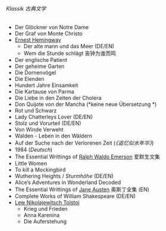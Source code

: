 ###### Klassik 古典文学

- Der Glöckner von Notre Dame
- Der Graf von Monte Christo
- [Ernest Hemingway](https://de.wikipedia.org/wiki/Ernest_Hemingway)
  - Der alte mann und das Meer (DE/EN)
  - Wem die Stunde schlägt 丧钟为谁而鸣
- Der englische Patient
- Der geheime Garten
- Die Dornenvögel
- Die Elenden
- Hundert Jahre Einsamkeit
- Die Kartause von Parma
- Die Liebe in den Zeiten der Cholera
- Don Quijote von der Mancha (*keine neue Übersetzung *)
- Rot und Schwarz 
- Lady Chatterleys Lover (DE/EN)
- Stolz und Vorurteil (DE/EN)
- Von Winde Verweht
- Walden - Leben in den Wäldern
- Auf der Suche nach der Verlorenen Zeit (*《追忆似水年华》*)
- 1984 (*Deutsch*)
- The Essential Writtings of [Ralph Waldo Emerson](https://de.wikipedia.org/wiki/Ralph_Waldo_Emerson) 爱默生文集
- Little Women
- To kill a Mockingbird
- Wuthering Heights / *Sturmhöhe*  (DE/EN)
- Alice’s Adventures in Wonderland Decoded
- The Essential Writtings of [Jane Austen](https://de.wikipedia.org/wiki/Jane_Austen) 奥斯丁全集 (EN)
- Complete Works of William Shakespeare (DE/EN)
- [Lew Nikolajewitsch Tolstoi](https://de.wikipedia.org/wiki/Lew_Nikolajewitsch_Tolstoi)
  - Krieg und Frieden
  - Anna Karenina
  - Die Auferstehung